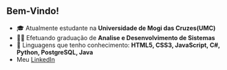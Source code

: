 ## Bem-Vindo!

- 🎓 Atualmente estudante na **Universidade de Mogi das Cruzes(UMC)**
- 👨‍🎓 Efetuando graduação de **Analise e Desenvolvimento de Sistemas**
- 📕 Linguagens que tenho conhecimento: **HTML5, CSS3, JavaScript, C#, Python, PostgreSQL, Java**
- Meu <a href="https://www.linkedin.com/in/lucas-santos-191577202/">LinkedIn</a>
